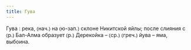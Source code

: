 ```yaml
---
title: Гува
---
```


Гува
: река, ⦅нач.⦆ на ⦅ю-зап.⦆ склоне Никитской яйлы; после слияния с ⦅р.⦆ Бал-Алма образует ⦅р.⦆ Дерекойка – ⦅ср.⦆ ⦅греч.⦆ йува – яма, выбоина.
